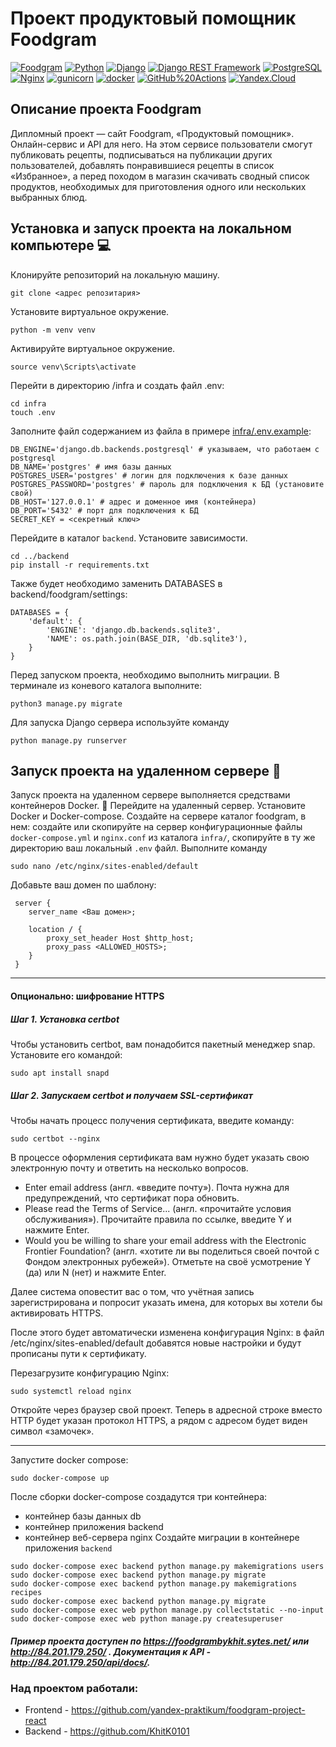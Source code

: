 # Проект продуктовый помощник Foodgram
[![Foodgram](https://github.com/evgvol/foodgram-project-react/actions/workflows/foodgram_workflow.yml/badge.svg)](https://github.com/KhitK0101//foodgram-project-react/actions/workflows/foodgram_workflow.yml) 
[![Python](https://img.shields.io/badge/-Python-464646?style=flat-square&logo=Python)](https://www.python.org/)
[![Django](https://img.shields.io/badge/-Django-464646?style=flat-square&logo=Django)](https://www.djangoproject.com/)
[![Django REST Framework](https://img.shields.io/badge/-Django%20REST%20Framework-464646?style=flat-square&logo=Django%20REST%20Framework)](https://www.django-rest-framework.org/)
[![PostgreSQL](https://img.shields.io/badge/-PostgreSQL-464646?style=flat-square&logo=PostgreSQL)](https://www.postgresql.org/)
[![Nginx](https://img.shields.io/badge/-NGINX-464646?style=flat-square&logo=NGINX)](https://nginx.org/ru/)
[![gunicorn](https://img.shields.io/badge/-gunicorn-464646?style=flat-square&logo=gunicorn)](https://gunicorn.org/)
[![docker](https://img.shields.io/badge/-Docker-464646?style=flat-square&logo=docker)](https://www.docker.com/)
[![GitHub%20Actions](https://img.shields.io/badge/-GitHub%20Actions-464646?style=flat-square&logo=GitHub%20actions)](https://github.com/features/actions)
[![Yandex.Cloud](https://img.shields.io/badge/-Yandex.Cloud-464646?style=flat-square&logo=Yandex.Cloud)](https://cloud.yandex.ru/)

## Описание проекта Foodgram
Дипломный проект — сайт Foodgram, «Продуктовый помощник». Онлайн-сервис и API для него. На этом сервисе пользователи смогут публиковать рецепты, подписываться на публикации других пользователей, добавлять понравившиеся рецепты в список «Избранное», а перед походом в магазин скачивать сводный список продуктов, необходимых для приготовления одного или нескольких выбранных блюд.

## Установка и запуск проекта на локальном компьютере :computer:
Клонируйте репозиторий на локальную машину.
```
git clone <адрес репозитария>
```
Установите виртуальное окружение.
```
python -m venv venv
```
Активируйте виртуальное окружение.
```
source venv\Scripts\activate
```
Перейти в директорию /infra и создать файл .env:
```
cd infra
touch .env
```
Заполните файл содержанием из файла в примере [infra/.env.example](https://github.com/KhitK0101/foodgram-project-react/blob/master/infra/.env.example):
```
DB_ENGINE='django.db.backends.postgresql' # указываем, что работаем с postgresql
DB_NAME='postgres' # имя базы данных
POSTGRES_USER='postgres' # логин для подключения к базе данных
POSTGRES_PASSWORD='postgres' # пароль для подключения к БД (установите свой)
DB_HOST='127.0.0.1' # адрес и доменное имя (контейнера)
DB_PORT='5432' # порт для подключения к БД
SECRET_KEY = <секретный ключ>
```
Перейдите в каталог `backend`. Установите зависимости.
```
cd ../backend
pip install -r requirements.txt
```
Также будет необходимо заменить 
DATABASES в backend/foodgram/settings:
```
DATABASES = {
    'default': {
        'ENGINE': 'django.db.backends.sqlite3',
        'NAME': os.path.join(BASE_DIR, 'db.sqlite3'),
    }
}
```
Перед запуском проекта, необходимо выполнить миграции. В терминале из коневого каталога выполните:
```
python3 manage.py migrate
```
Для запуска Django сервера используйте команду
```
python manage.py runserver
```
## Запуск проекта на удаленном сервере :milky_way:
Запуск проекта на удаленном сервере выполняется средствами контейнеров Docker. :whale:
Перейдите на удаленный сервер.
Установите Docker и Docker-compose.
Создайте на сервере каталог foodgram, в нем:
создайте или скопируйте на сервер конфигурационные файлы `docker-compose.yml` и `nginx.conf` из каталога `infra/`,
скопируйте в ту же директорию ваш локальный `.env` файл.
Выполните команду 
```
sudo nano /etc/nginx/sites-enabled/default
```
Добавьте ваш домен по шаблону:
```
 server {
    server_name <Ваш домен>;

    location / {
        proxy_set_header Host $http_host;
        proxy_pass <ALLOWED_HOSTS>;
    }
 }
```
--------------------------------------------------------------------
#### Опционально: шифрование HTTPS
##### Шаг 1. Установка certbot
Чтобы установить certbot, вам понадобится пакетный менеджер snap. Установите его командой:
```
sudo apt install snapd
```
##### Шаг 2. Запускаем certbot и получаем SSL-сертификат
Чтобы начать процесс получения сертификата, введите команду:
```
sudo certbot --nginx
```
В процессе оформления сертификата вам нужно будет указать свою электронную почту и ответить на несколько вопросов.
- Enter email address (англ. «введите почту»). Почта нужна для предупреждений, что сертификат пора обновить.
- Please read the Terms of Service... (англ. «прочитайте условия обслуживания»). Прочитайте правила по ссылке, введите Y и нажмите Enter.
- Would you be willing to share your email address with the Electronic Frontier Foundation? (англ. «хотите ли вы поделиться своей почтой с Фондом электронных рубежей»). Отметьте на своё усмотрение Y (да) или N (нет) и нажмите Enter.

Далее система оповестит вас о том, что учётная запись зарегистрирована и попросит указать имена, для которых вы хотели бы активировать HTTPS.

После этого будет автоматически изменена конфигурация Nginx: в файл /etc/nginx/sites-enabled/default добавятся новые настройки и будут прописаны пути к сертификату.

Перезагрузите конфигурацию Nginx:
```
sudo systemctl reload nginx
```
Откройте через браузер свой проект. Теперь в адресной строке вместо HTTP будет указан протокол HTTPS, а рядом с адресом будет виден символ «замочек».

--------------------------------------------------------------------

Запустите docker compose:
```
sudo docker-compose up
```
После сборки docker-compose создадутся три контейнера:
- контейнер базы данных db
- контейнер приложения backend
- контейнер веб-сервера nginx
Создайте миграции в контейнере приложения `backend`
```
sudo docker-compose exec backend python manage.py makemigrations users
sudo docker-compose exec backend python manage.py migrate
sudo docker-compose exec backend python manage.py makemigrations recipes
sudo docker-compose exec backend python manage.py migrate
sudo docker-compose exec web python manage.py collectstatic --no-input
sudo docker-compose exec web python manage.py createsuperuser
```
##### Пример проекта доступен по https://foodgrambykhit.sytes.net/ или http://84.201.179.250/ . Документация к API - http://84.201.179.250/api/docs/.

<!--Логин и пароль создать не получается потому что при sudo docker-compose up вылезает предупреждение и сообщение: ~/foodgram$ sudo docker-compose up -d
Recreating foodgram-foodgram-db-1 ... done
Recreating foodgram-backend-1     ... done
Recreating foodgram-frontend-1    ... done
Recreating foodgram-nginx-1       ... error

ERROR: for foodgram-nginx-1  Cannot start service nginx: failed to create task 
for container: failed to create shim task: OCI runtime create failed: runc create failed: unable to start container process: error during container init: error mounting "/home/yc-user/foodgram/nginx.conf" to rootfs at "/etc/nginx/conf.d/default.conf": mount /home/yc-user/foodgram/nginx.conf:/etc/nginx/conf.d/default.conf (via /proc/self/fd/6), flags: 0x5000: not a directory: unknown: Are you 
trying to mount a directory onto a file (or vice-versa)? Check if the specified host path exists and is the expected type

ERROR: for nginx  Cannot start service nginx: failed to create task for container: failed to create shim task: OCI runtime create failed: runc create failed: 
unable to start container process: error during container init: error mounting 
"/home/yc-user/foodgram/nginx.conf" to rootfs at "/etc/nginx/conf.d/default.conf": mount /home/yc-user/foodgram/nginx.conf:/etc/nginx/conf.d/default.conf (via /proc/self/fd/6), flags: 0x5000: not a directory: unknown: Are you trying to mount a directory onto a file (or vice-versa)? Check if the specified host path 
exists and is the expected type
ERROR: Encountered errors while bringing up the project.-->

### Над проектом работали: 
- Frontend - https://github.com/yandex-praktikum/foodgram-project-react
- Backend - https://github.com/KhitK0101
